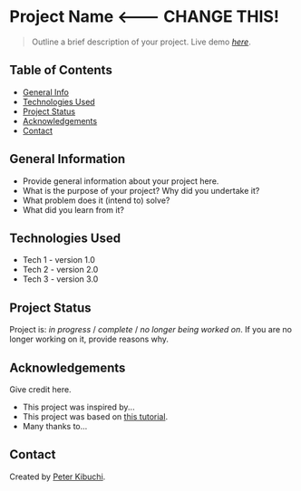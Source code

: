 # Project Name <--- CHANGE THIS!
> Outline a brief description of your project.
> Live demo [_here_](https://peterkibuchi.github.io/.../).

## Table of Contents
* [General Info](#general-information)
* [Technologies Used](#technologies-used)
* [Project Status](#project-status)
* [Acknowledgements](#acknowledgements)
* [Contact](#contact)


## General Information
- Provide general information about your project here.
- What is the purpose of your project? Why did you undertake it?
- What problem does it (intend to) solve?
- What did you learn from it?


## Technologies Used
- Tech 1 - version 1.0
- Tech 2 - version 2.0
- Tech 3 - version 3.0


## Project Status
Project is: _in progress_ / _complete_ / _no longer being worked on_. If you are no longer working on it, provide reasons why.


## Acknowledgements
Give credit here.
- This project was inspired by...
- This project was based on [this tutorial](https://www.example.com).
- Many thanks to...


## Contact
Created by [Peter Kibuchi](https://www.peterkibuchi.com/).
